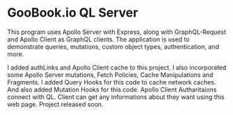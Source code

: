# GooBook.io QL Server

This program uses Apollo Server with Express, along with GraphQL-Request and Apollo Client as GraphQL clients. The application is used to demonstrate queries, mutations, custom object types, authentication, and more.

I added authLinks and Apollo Client cache to this project. I also incorporated some Apollo Server mutations, Fetch Policies, Cache Manipulations and Fragments. I added Query Hooks for this code to cache network caches. And also added Mutation Hooks for this code. Apollo Client Autharitaions connect with QL. Client can get any informations about they want using this web page. Project released soon. 







